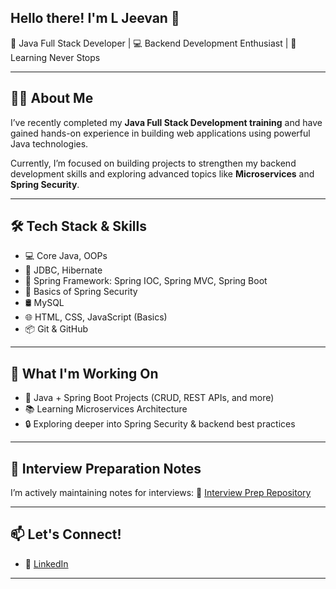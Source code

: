 ## Hello there! I'm L Jeevan 👋

<!--
**L-Jeevan/L-Jeevan** is a ✨ _special_ ✨ repository because its `README.md` (this file) appears on your GitHub profile.

Here are some ideas to get you started:

- 🔭 I’m currently working on ...
- 🌱 I’m currently learning ...
- 👯 I’m looking to collaborate on ...
- 🤔 I’m looking for help with ...
- 💬 Ask me about ...
- 📫 How to reach me: ...
- 😄 Pronouns: ...
- ⚡ Fun fact: ...
-->
🎯 Java Full Stack Developer | 💻 Backend Development Enthusiast | 🚀 Learning Never Stops

----

## 🧑‍💻 About Me

I’ve recently completed my **Java Full Stack Development training** and have gained hands-on experience in building web applications using powerful Java technologies.

Currently, I’m focused on building projects to strengthen my backend development skills and exploring advanced topics like **Microservices** and **Spring Security**.

----

## 🛠️ Tech Stack & Skills

- 💻 Core Java, OOPs
- 🔌 JDBC, Hibernate
- 🌱 Spring Framework: Spring IOC, Spring MVC, Spring Boot
- 🔐 Basics of Spring Security
- 🛢️ MySQL
- 🌐 HTML, CSS, JavaScript (Basics)
- 📦 Git & GitHub

----

## 🚀 What I'm Working On

- 🧾 Java + Spring Boot Projects (CRUD, REST APIs, and more)
- 📚 Learning Microservices Architecture
- 🔒 Exploring deeper into Spring Security & backend best practices

----

## 📘 Interview Preparation Notes

I’m actively maintaining notes for interviews:
🔗 [Interview Prep Repository](https://github.com/yourusername/interview-prep) 

---

## 📫 Let's Connect!

- 🔗 [LinkedIn](https://linkedin.com/in/l-jeevan)

---
